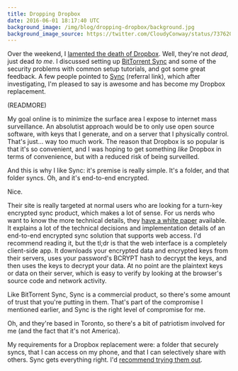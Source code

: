 ```yaml
---
title: Dropping Dropbox
date: 2016-06-01 18:17:40 UTC
background_image: /img/blog/dropping-dropbox/background.jpg
background_image_source: https://twitter.com/CloudyConway/status/737620064803934208
---
```


Over the weekend, I [lamented the death of Dropbox](https://ashfurrow.com/blog/bittorrent-sync/). Well, they're not _dead_, just dead _to me_. I discussed setting up [BitTorrent Sync](https://getsync.com) and some of the security problems with common setup tutorials, and got some great feedback. A few people pointed to [Sync](https://www.sync.com/?_sync_refer=a140360) (referral link), which after investigating, I'm pleased to say is awesome and has become my Dropbox replacement. 

(READMORE)

My goal online is to minimize the surface area I expose to internet mass surveillance. An absolutist approach would be to only use open source software, with keys that I generate, and on a server that I physically control. That's just... way too much work. The reason that Dropbox is so popular is that it's so convenient, and I was hoping to get something _like_ Dropbox in terms of convenience, but with a reduced risk of being surveilled. 

And this is why I like Sync: it's premise is really simple. It's a folder, and that folder syncs. Oh, and it's end-to-end encrypted. 

Nice.

Their site is really targeted at normal users who are looking for a turn-key encrypted sync product, which makes a lot of sense. For us nerds who want to know the more technical details, they [have a white paper](https://www.sync.com/pdf/sync-privacy.pdf) available. It explains a lot of the technical decisions and implementation details of an end-to-end encrypted sync solution that supports web access. I'd recommend reading it, but the tl;dr is that the web interface is a completely client-side app. It downloads your encrypted data and encrypted keys from their servers, uses your password's BCRYPT hash to decrypt the keys, and then uses the keys to decrypt your data. At no point are the plaintext keys or data on their server, which is easy to verify by looking at the browser's source code and network activity.

Like BitTorrent Sync, Sync is a commercial product, so there's some amount of trust that you're putting in them. That's part of the compromise I mentioned earlier, and Sync is the right level of compromise for me. 

Oh, and they're based in Toronto, so there's a bit of patriotism involved for me (and the fact that it's not America).

My requirements for a Dropbox replacement were: a folder that securely syncs, that I can access on my phone, and that I can selectively share with others. Sync gets everything right. I'd [recommend trying them out](https://www.sync.com/?_sync_refer=a140360).
